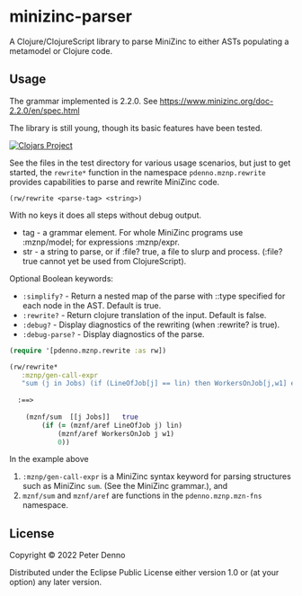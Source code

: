 # minizinc-parser

A Clojure/ClojureScript library to parse MiniZinc to either ASTs populating a metamodel or Clojure code.

## Usage

The grammar implemented is 2.2.0. See https://www.minizinc.org/doc-2.2.0/en/spec.html

The library is still young, though its basic features have been tested.

[![Clojars Project](https://img.shields.io/clojars/v/com.github.pdenno/mznp.svg)](https://clojars.org/com.github.pdenno/mznp)

See the files in the test directory for various usage scenarios, but just to get started, 
the `rewrite*` function in the namespace `pdenno.mznp.rewrite` provides capabilities to parse and rewrite MiniZinc code.

`(rw/rewrite <parse-tag> <string>)`

With no keys it does all steps without debug output.

   -   tag - a grammar element. For whole MiniZinc programs use :mznp/model; for expressions :mznp/expr.
   -   str - a string to parse, or if :file? true, a file to slurp and process. (:file? true cannot yet be used from ClojureScript).

  Optional Boolean keywords:
	
   -   `:simplify?`    - Return a nested map of the parse with ::type specified for each node in the AST. Default is true.
   -   `:rewrite?`     - Return clojure translation of the input. Default is false.
   -   `:debug?`       - Display diagnostics of the rewriting (when :rewrite? is true).
   -   `:debug-parse?` - Display diagnostics of the parse.

```clojure
(require '[pdenno.mznp.rewrite :as rw])

(rw/rewrite* 
   :mznp/gen-call-expr 
   "sum (j in Jobs) (if (LineOfJob[j] == lin) then WorkersOnJob[j,w1] else 0 endif)")
   
  :==> 
  
    (mznf/sum  [[j Jobs]]   true
        (if (= (mznf/aref LineOfJob j) lin)
		    (mznf/aref WorkersOnJob j w1)
			0))
```		
In the example above
   1. `:mznp/gen-call-expr` is a MiniZinc syntax keyword for parsing structures such as MiniZinc `sum`. (See the MiniZinc grammar.), and
   2. `mznf/sum` and `mznf/aref` are functions in the `pdenno.mznp.mzn-fns` namespace.

## License

Copyright © 2022 Peter Denno

Distributed under the Eclipse Public License either version 1.0 or (at your option) any later version.
